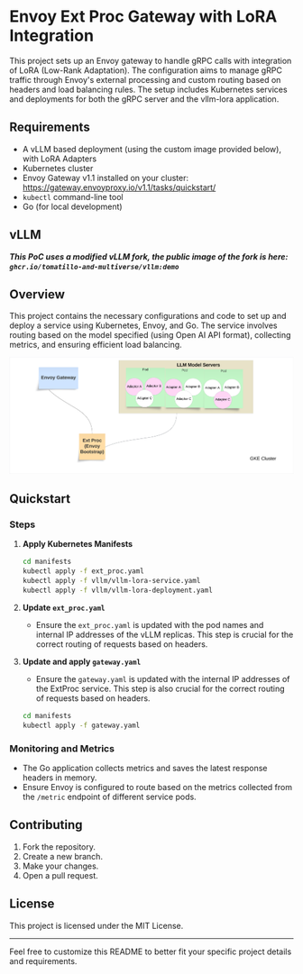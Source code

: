 # Envoy Ext Proc Gateway with LoRA Integration

This project sets up an Envoy gateway to handle gRPC calls with integration of LoRA (Low-Rank Adaptation). The configuration aims to manage gRPC traffic through Envoy's external processing and custom routing based on headers and load balancing rules. The setup includes Kubernetes services and deployments for both the gRPC server and the vllm-lora application.

## Requirements
- A vLLM based deployment (using the custom image provided below), with LoRA Adapters
- Kubernetes cluster
- Envoy Gateway v1.1 installed on your cluster: https://gateway.envoyproxy.io/v1.1/tasks/quickstart/
- `kubectl` command-line tool
- Go (for local development)

## vLLM
***This PoC uses a modified vLLM fork, the public image of the fork is here: `ghcr.io/tomatillo-and-multiverse/vllm:demo`***


## Overview

This project contains the necessary configurations and code to set up and deploy a service using Kubernetes, Envoy, and Go. The service involves routing based on the model specified (using Open AI API format), collecting metrics, and ensuring efficient load balancing.

![alt text](https://github.com/tomatillo-and-multiverse/lora-inference-gateway/blob/final-poc/envoy-gateway-bootstrap.png)


## Quickstart

### Steps

1. **Apply Kubernetes Manifests**
   ```bash
   cd manifests
   kubectl apply -f ext_proc.yaml
   kubectl apply -f vllm/vllm-lora-service.yaml
   kubectl apply -f vllm/vllm-lora-deployment.yaml
   ```

2. **Update `ext_proc.yaml`**
   - Ensure the `ext_proc.yaml` is updated with the pod names and internal IP addresses of the vLLM replicas. This step is crucial for the correct routing of requests based on headers.

2. **Update and apply `gateway.yaml`**
   - Ensure the `gateway.yaml` is updated with the internal IP addresses of the ExtProc service. This step is also crucial for the correct routing of requests based on headers.
    ```bash
   cd manifests
   kubectl apply -f gateway.yaml
   ```

### Monitoring and Metrics

- The Go application collects metrics and saves the latest response headers in memory.
- Ensure Envoy is configured to route based on the metrics collected from the `/metric` endpoint of different service pods.

## Contributing

1. Fork the repository.
2. Create a new branch.
3. Make your changes.
4. Open a pull request.

## License

This project is licensed under the MIT License.

---

Feel free to customize this README to better fit your specific project details and requirements.
